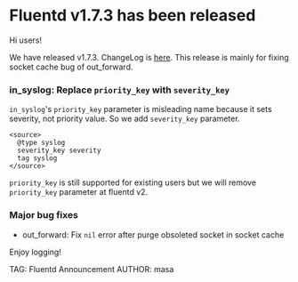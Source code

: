 # Fluentd v1.7.3 has been released

Hi users!

We have released v1.7.3. ChangeLog is [here](https://github.com/fluent/fluentd/blob/master/CHANGELOG.md).
This release is mainly for fixing socket cache bug of out_forward.

### in\_syslog: Replace `priority_key` with `severity_key`

`in_syslog`'s `priority_key` parameter is misleading name because it sets severity, not priority value.
So we add `severity_key` parameter.

```
<source>
  @type syslog
  severity_key severity
  tag syslog
</source>
```

`priority_key` is still supported for existing users but
we will remove `priority_key` parameter at fluentd v2.

### Major bug fixes

- out\_forward: Fix `nil` error after purge obsoleted socket in socket cache

Enjoy logging!


TAG: Fluentd Announcement
AUTHOR: masa
